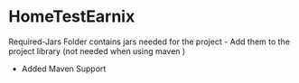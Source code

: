 # HomeTestEarnix

Required-Jars Folder contains jars needed for the project - Add them to the project library (not needed when using maven
)

* Added Maven Support
